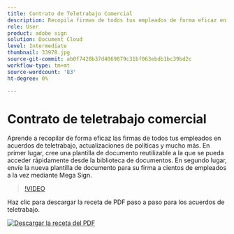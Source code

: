 ```yaml
---
title: Contrato de Teletrabajo Comercial
description: Recopila firmas de todos tus empleados de forma eficaz en los acuerdos de teletrabajo
role: User
product: adobe sign
solution: Document Cloud
level: Intermediate
thumbnail: 33978.jpg
source-git-commit: ab0f7428b37d4069879c31bf063ebdb1bc39bd2c
workflow-type: tm+mt
source-wordcount: '83'
ht-degree: 0%

---
```


# Contrato de teletrabajo comercial

Aprende a recopilar de forma eficaz las firmas de todos tus empleados en acuerdos de teletrabajo, actualizaciones de políticas y mucho más. En primer lugar, cree una plantilla de documento reutilizable a la que se pueda acceder rápidamente desde la biblioteca de documentos. En segundo lugar, envíe la nueva plantilla de documento para su firma a cientos de empleados a la vez mediante Mega Sign.

>[!VIDEO](https://video.tv.adobe.com/v/33978?hidetitle=true)

Haz clic para descargar la receta de PDF paso a paso para los acuerdos de teletrabajo.

[![Descargar la receta del PDF](../assets/acrobat_PDF_96.png)](../assets/UseCaseRecipe-EN-UsingMegaSign.pdf)
